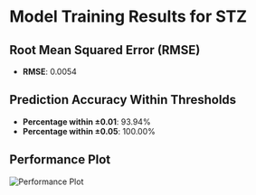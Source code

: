 # Model Training Results for STZ

## Root Mean Squared Error (RMSE)
- **RMSE**: 0.0054

## Prediction Accuracy Within Thresholds
- **Percentage within ±0.01**: 93.94%
- **Percentage within ±0.05**: 100.00%

## Performance Plot
![Performance Plot](../imgs/STZ.png)
